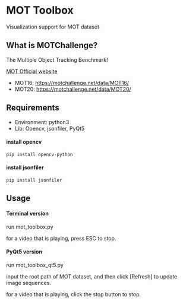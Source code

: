 # MOT Toolbox
Visualization support for MOT dataset

## What is MOTChallenge? 
The Multiple Object Tracking Benchmark!

[MOT Official website](https://motchallenge.net)
- MOT16: https://motchallenge.net/data/MOT16/
- MOT20: https://motchallenge.net/data/MOT20/

## Requirements
- Environment: python3
- Lib: Opencv, jsonfiler, PyQt5

#### install opencv
```
pip install opencv-python
```

#### install jsonfiler
```
pip install jsonfiler
```

## Usage

#### Terminal version
run mot_toolbox.py

for a video that is playing, press ESC to stop.

#### PyQt5 version
run mot_toolbox_qt5.py

input the root path of MOT dataset, and then click [Refresh] to update image sequences.

for a video that is playing, click the stop button to stop.


